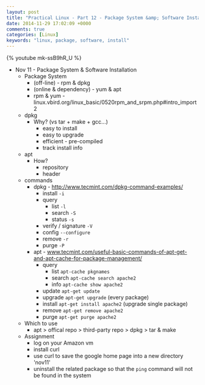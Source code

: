 ```yaml
---
layout: post
title: "Practical Linux - Part 12 - Package System &amp; Software Installation | 软件包系统与安装"
date: 2014-11-29 17:02:09 +0000
comments: true
categories: [Linux]
keywords: "linux, package, software, install"
---
```

{% youtube mk-ssB9hR_U %}
<!-- more -->
- Nov 11 - Package System & Software Installation
  - Package System
    - (off-line) - rpm & dpkg
    - (online & dependency) - yum & apt
    - rpm & yum - linux.vbird.org/linux_basic/0520rpm_and_srpm.php#intro_import2
  - dpkg
    - Why? (vs tar + make + gcc...)
      - easy to install
      - easy to upgrade
      - efficient - pre-compiled
      - track install info
  - apt
    - How?
      - repository
      - header
  - commands
    - dpkg - http://www.tecmint.com/dpkg-command-examples/
      - install `-i`
      - query
        - list `-l`
        - search `-S`
        - status `-s`
      - verify / signature `-V`
      - config `--configure`
      - remove `-r`
      - purge `-P`
    - apt - www.tecmint.com/useful-basic-commands-of-apt-get-and-apt-cache-for-package-management/
      - query
        - list `apt-cache pkgnames`
        - search `apt-cache search apache2`
        - info `apt-cache show apache2`
      - update `apt-get update`
      - upgrade `apt-get upgrade` (every package)
      - install `apt-get install apache2` (upgrade single package)
      - remove `apt-get remove apache2`
      - purge `apt-get purge apache2`
  - Which to use
    - apt > offical repo > third-party repo > dpkg > tar & make
  - Assignment
    - log on your Amazon vm
    - install curl
    - use curl to save the google home page into a new directory 'nov11'
    - uninstall the related package so that the `ping` command will not be found in the system